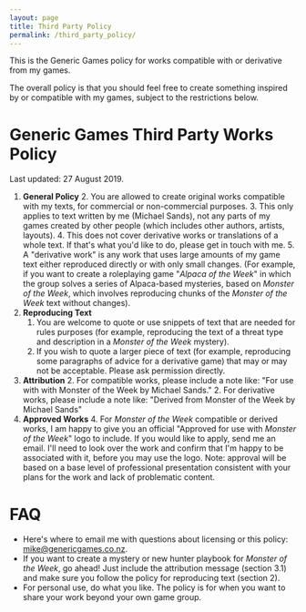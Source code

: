 ```yaml
---
layout: page
title: Third Party Policy
permalink: /third_party_policy/
---
```

This is the Generic Games policy for works compatible with or derivative from my games.

The overall policy is that you should feel free to create something inspired by or compatible with my games, subject to the restrictions below.

# Generic Games Third Party Works Policy

Last updated: 27 August 2019.

1. **General Policy**
   2. You are allowed to create original works compatible with my texts, for commercial or non-commercial purposes.
   3. This only applies to text written by me (Michael Sands), not any parts of my games created by other people (which includes other authors, artists, layouts).
   4. This does not cover derivative works or translations of a whole text. If that's what you'd like to do, please get in touch with me.
   5. A "derivative work" is any work that uses large amounts of my game text either reproduced directly or with only small changes. (For example, if you want to create a roleplaying game "_Alpaca of the Week_" in which the group solves a series of Alpaca-based mysteries, based on _Monster of the Week_, which involves reproducing chunks of the _Monster of the Week_ text without changes). 
1. **Reproducing Text**
   1. You are welcome to quote or use snippets of text that are needed for rules purposes (for example, reproducing the text of a threat type and description in a _Monster of the Week_ mystery). 
   1. If you wish to quote a larger piece of text (for example, reproducing some paragraphs of advice for a derivative game) that may or may not be acceptable. Please ask permission directly.
2. **Attribution**
   2. For compatible works, please include a note like: "For use with with Monster of the Week by Michael Sands."
   2. For derivative works, please include a note like: "Derived from Monster of the Week by Michael Sands"
3. **Approved Works**
   4. For _Monster of the Week_ compatible or derived works, I am happy to give you an official "Approved for use with _Monster of the Week_" logo to include. If you would like to apply, send me an email. I'll need to look over the work and confirm that I'm happy to be associated with it, before you may use the logo. Note: approval will be based on a base level of professional presentation consistent with your plans for the work and lack of problematic content.

# FAQ
* Here's where to email me with questions about licensing or this policy: <mike@genericgames.co.nz>.
* If you want to create a mystery or new hunter playbook for _Monster of the Week_, go ahead! Just include the attribution message (section 3.1) and make sure you follow the policy for reproducing text (section 2).
* For personal use, do what you like. The policy is for when you want to share your work beyond your own game group.
